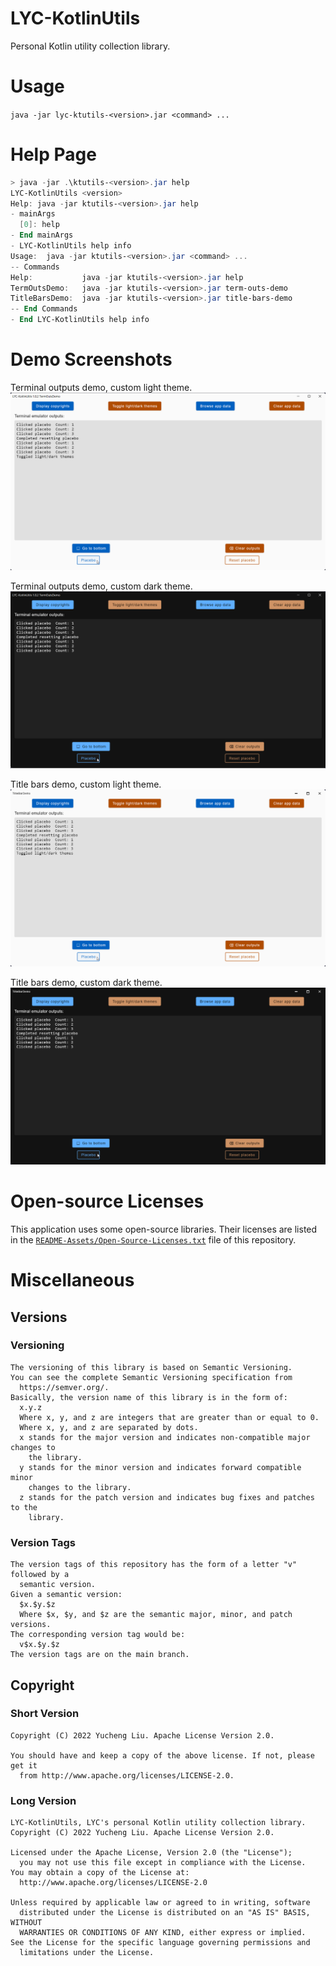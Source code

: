 <!---
Copyright 2022 Yucheng Liu. Apache License Version 2.0.
Apache License Version 2.0 copy: http://www.apache.org/licenses/LICENSE-2.0
--->

# LYC-KotlinUtils

Personal Kotlin utility collection library.

# Usage

`java -jar lyc-ktutils-<version>.jar <command> ...`

# Help Page

```powershell
> java -jar .\ktutils-<version>.jar help
LYC-KotlinUtils <version>
Help: java -jar ktutils-<version>.jar help
- mainArgs
  [0]: help
- End mainArgs
- LYC-KotlinUtils help info
Usage:  java -jar ktutils-<version>.jar <command> ...
-- Commands
Help:           java -jar ktutils-<version>.jar help
TermOutsDemo:   java -jar ktutils-<version>.jar term-outs-demo
TitleBarsDemo:  java -jar ktutils-<version>.jar title-bars-demo
-- End Commands
- End LYC-KotlinUtils help info
```

# Demo Screenshots

Terminal outputs demo, custom light theme.
![term-outs-demo-light](README-Assets/TermOutsDemo-LightTheme.png)

Terminal outputs demo, custom dark theme.
![term-outs-demo-dark](README-Assets/TermOutsDemo-DarkTheme.png)

Title bars demo, custom light theme.
![title-bars-demo-light](README-Assets/TitleBarDemo-LightTheme.png)

Title bars demo, custom dark theme.
![title-bars-demo-dark](README-Assets/TitleBarDemo-DarkTheme.png)

# Open-source Licenses

This application uses some open-source libraries. Their licenses are listed in
the [`README-Assets/Open-Source-Licenses.txt`](README-Assets/Open-Source-Licenses.txt) file of this repository.

# Miscellaneous

## Versions

### Versioning

```text
The versioning of this library is based on Semantic Versioning.
You can see the complete Semantic Versioning specification from
  https://semver.org/.
Basically, the version name of this library is in the form of:
  x.y.z
  Where x, y, and z are integers that are greater than or equal to 0.
  Where x, y, and z are separated by dots.
  x stands for the major version and indicates non-compatible major changes to
    the library.
  y stands for the minor version and indicates forward compatible minor
    changes to the library.
  z stands for the patch version and indicates bug fixes and patches to the
    library.
```

### Version Tags

```text
The version tags of this repository has the form of a letter "v" followed by a
  semantic version.
Given a semantic version:
  $x.$y.$z
  Where $x, $y, and $z are the semantic major, minor, and patch versions.
The corresponding version tag would be:
  v$x.$y.$z
The version tags are on the main branch.
```

## Copyright

### Short Version

```text
Copyright (C) 2022 Yucheng Liu. Apache License Version 2.0.

You should have and keep a copy of the above license. If not, please get it
  from http://www.apache.org/licenses/LICENSE-2.0.
```

### Long Version

```text
LYC-KotlinUtils, LYC's personal Kotlin utility collection library.
Copyright (C) 2022 Yucheng Liu. Apache License Version 2.0.

Licensed under the Apache License, Version 2.0 (the "License");
  you may not use this file except in compliance with the License.
You may obtain a copy of the License at:
  http://www.apache.org/licenses/LICENSE-2.0

Unless required by applicable law or agreed to in writing, software
  distributed under the License is distributed on an "AS IS" BASIS, WITHOUT
  WARRANTIES OR CONDITIONS OF ANY KIND, either express or implied.
See the License for the specific language governing permissions and
  limitations under the License.
```
